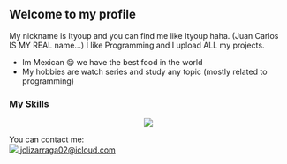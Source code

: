 ## Welcome to my profile

My nickname is Ityoup and you can find me like Ityoup haha. (Juan Carlos IS MY REAL name...)
I like Programming and I upload ALL my projects.

* Im Mexican :yum: we have the best food in the world
* My hobbies are watch series and study any topic (mostly related to programming)

### My Skills
<p align="center">
<img src="https://skillicons.dev/icons?i=html,css,js,java,nodejs,express,mysql,ps,bash,linux,docker"/>
</p>

You can contact me:  
<a href="mailto:jclizarraga02@gmail.com">
<img src="https://img.shields.io/badge/Gmail-D14836?style=for-the-badge&logo=gmail&logoColor=white"/> jclizarraga02@icloud.com</a>





